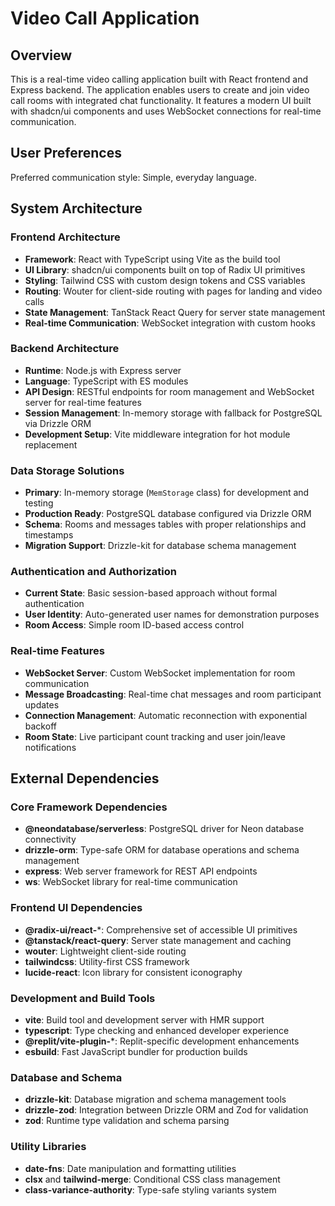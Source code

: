 # Video Call Application

## Overview

This is a real-time video calling application built with React frontend and Express backend. The application enables users to create and join video call rooms with integrated chat functionality. It features a modern UI built with shadcn/ui components and uses WebSocket connections for real-time communication.

## User Preferences

Preferred communication style: Simple, everyday language.

## System Architecture

### Frontend Architecture
- **Framework**: React with TypeScript using Vite as the build tool
- **UI Library**: shadcn/ui components built on top of Radix UI primitives
- **Styling**: Tailwind CSS with custom design tokens and CSS variables
- **Routing**: Wouter for client-side routing with pages for landing and video calls
- **State Management**: TanStack React Query for server state management
- **Real-time Communication**: WebSocket integration with custom hooks

### Backend Architecture
- **Runtime**: Node.js with Express server
- **Language**: TypeScript with ES modules
- **API Design**: RESTful endpoints for room management and WebSocket server for real-time features
- **Session Management**: In-memory storage with fallback for PostgreSQL via Drizzle ORM
- **Development Setup**: Vite middleware integration for hot module replacement

### Data Storage Solutions
- **Primary**: In-memory storage (`MemStorage` class) for development and testing
- **Production Ready**: PostgreSQL database configured via Drizzle ORM
- **Schema**: Rooms and messages tables with proper relationships and timestamps
- **Migration Support**: Drizzle-kit for database schema management

### Authentication and Authorization
- **Current State**: Basic session-based approach without formal authentication
- **User Identity**: Auto-generated user names for demonstration purposes
- **Room Access**: Simple room ID-based access control

### Real-time Features
- **WebSocket Server**: Custom WebSocket implementation for room communication
- **Message Broadcasting**: Real-time chat messages and room participant updates
- **Connection Management**: Automatic reconnection with exponential backoff
- **Room State**: Live participant count tracking and user join/leave notifications

## External Dependencies

### Core Framework Dependencies
- **@neondatabase/serverless**: PostgreSQL driver for Neon database connectivity
- **drizzle-orm**: Type-safe ORM for database operations and schema management
- **express**: Web server framework for REST API endpoints
- **ws**: WebSocket library for real-time communication

### Frontend UI Dependencies
- **@radix-ui/react-***: Comprehensive set of accessible UI primitives
- **@tanstack/react-query**: Server state management and caching
- **wouter**: Lightweight client-side routing
- **tailwindcss**: Utility-first CSS framework
- **lucide-react**: Icon library for consistent iconography

### Development and Build Tools
- **vite**: Build tool and development server with HMR support
- **typescript**: Type checking and enhanced developer experience
- **@replit/vite-plugin-***: Replit-specific development enhancements
- **esbuild**: Fast JavaScript bundler for production builds

### Database and Schema
- **drizzle-kit**: Database migration and schema management tools
- **drizzle-zod**: Integration between Drizzle ORM and Zod for validation
- **zod**: Runtime type validation and schema parsing

### Utility Libraries
- **date-fns**: Date manipulation and formatting utilities
- **clsx** and **tailwind-merge**: Conditional CSS class management
- **class-variance-authority**: Type-safe styling variants system